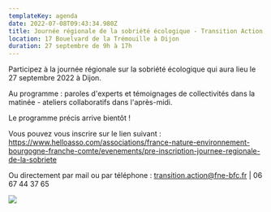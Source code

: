 ```yaml
---
templateKey: agenda
date: 2022-07-08T09:43:34.980Z
title: Journée régionale de la sobriété écologique - Transition Action
location: 17 Bouelvard de la Trémouille à Dijon
duration: 27 septembre de 9h à 17h
---
```

Participez à la journée régionale sur la sobriété écologique qui aura lieu le 27 septembre 2022 à Dijon. 

Au programme : paroles d'experts et témoignages de collectivités dans la matinée - ateliers collaboratifs dans l'après-midi.

Le programme précis arrive bientôt ! 

Vous pouvez vous inscrire sur le lien suivant : https://www.helloasso.com/associations/france-nature-environnement-bourgogne-franche-comte/evenements/pre-inscription-journee-regionale-de-la-sobriete

Ou directement par mail ou par téléphone : transition.action@fne-bfc.fr | 06 67 44 37 65

![](/img/réunissons-nous-et-changeons-les-choses-.jpg?nf_resize=fit&w=400#img-center)